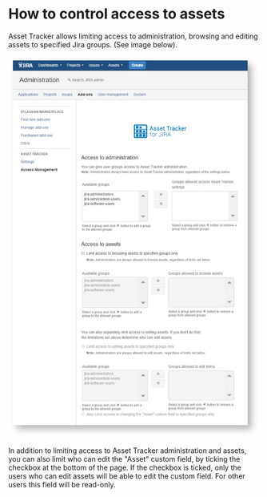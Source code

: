 # How to control access to assets

Asset Tracker allows limiting access to administration, browsing and editing assets to specified Jira groups. \(See image below\).

![](../.gitbook/assets/image%20%2837%29.png)



In addition to limiting access to Asset Tracker administration and assets, you can also limit who can edit the "Asset" custom field, by ticking the checkbox at the bottom of the page. If the checkbox is ticked, only the users who can edit assets will be able to edit the custom field. For other users this field will be read-only.  


